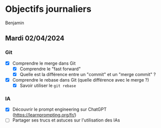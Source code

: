 # Objectifs journaliers

Benjamin

## Mardi 02/04/2024

### Git

- [X] Comprendre le merge dans Git
  - [X] Comprendre le "fast forward"
  - [X] Quelle est la différence entre un "commit" et un "merge commit" ?
- [X] Comprendre le rebase dans Git (quelle différence avec le merge ?)
  - [X] Savoir utiliser le `git rebase`

### IA

- [X] Découvrir le prompt engineering sur ChatGPT (https://learnprompting.org/fr/)
- [ ] Partager ses trucs et astuces sur l'utilisation des IAs
